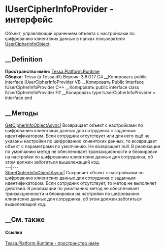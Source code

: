 # IUserCipherInfoProvider - интерфейс
Объект, управляющий хранением объекта с настройками по шифрованию клиентских
данных в папках пользователя
[UserCipherInfoObject](T_Tessa_Platform_Runtime_UserCipherInfoObject.htm).
## __Definition
 **Пространство имён:** [Tessa.Platform.Runtime](N_Tessa_Platform_Runtime.htm)  
 **Сборка:** Tessa (в Tessa.dll) Версия: 3.6.0.17
C# __Копировать
     public interface IUserCipherInfoProvider
VB __Копировать
     Public Interface IUserCipherInfoProvider
C++ __Копировать
     public interface class IUserCipherInfoProvider
F# __Копировать
     type IUserCipherInfoProvider = interface end
##  __Методы
[GetCipherInfoObjectAsync](M_Tessa_Platform_Runtime_IUserCipherInfoProvider_GetCipherInfoObjectAsync.htm)|
Возвращает объект с настройками по шифрованию клиентских данных для сотрудника
с заданным идентификатором. Если сотрудник отсутствует или для него ещё не
указаны настройки по шифрованию клиентских данных, то возвращает объект с
параметрами по умолчанию. Не возвращает null. В реализации по умолчанию метод
не обеспечивает транзакционности и блокировки на настройки по шифрованию
клиентских данных для сотрудника, об этом должен заботиться вышележащий код.  
---|---  
[StoreCipherInfoObjectAsync](M_Tessa_Platform_Runtime_IUserCipherInfoProvider_StoreCipherInfoObjectAsync.htm)|
Сохраняет объект с настройками по шифрованию клиентских данных для сотрудника
с заданным идентификатором. Если сотрудник отсутствует, то метод не выполняет
действий. В реализации по умолчанию метод не обеспечивает транзакционности и
блокировки на настройки по шифрованию клиентских данных для сотрудника, об
этом должен заботиться вышележащий код.  
## __См. также
#### Ссылки
[Tessa.Platform.Runtime - пространство имён](N_Tessa_Platform_Runtime.htm)
